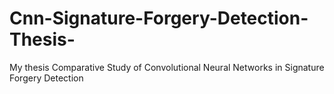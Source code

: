 # Cnn-Signature-Forgery-Detection-Thesis-
My thesis Comparative Study of Convolutional Neural Networks in Signature Forgery Detection
